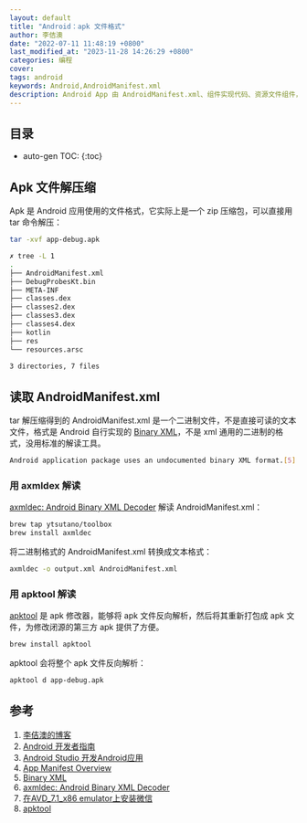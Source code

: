 ```yaml
---
layout: default
title: "Android：apk 文件格式"
author: 李佶澳
date: "2022-07-11 11:48:19 +0800"
last_modified_at: "2023-11-28 14:26:29 +0800"
categories: 编程
cover:
tags: android
keywords: Android,AndroidManifest.xml
description: Android App 由 AndroidManifest.xml、组件实现代码、资源文件组件，均位于 app/src/main 目录中
---
```


## 目录

* auto-gen TOC:
{:toc}

## Apk 文件解压缩

Apk 是 Android 应用使用的文件格式，它实际上是一个 zip 压缩包，可以直接用 tar 命令解压：

```sh
tar -xvf app-debug.apk
```

```sh
✗ tree -L 1
.
├── AndroidManifest.xml
├── DebugProbesKt.bin
├── META-INF
├── classes.dex
├── classes2.dex
├── classes3.dex
├── classes4.dex
├── kotlin
├── res
└── resources.arsc

3 directories, 7 files
```

## 读取 AndroidManifest.xml 

tar 解压缩得到的 AndroidManifest.xml 是一个二进制文件，不是直接可读的文本文件，格式是 Android 自行实现的 [Binary XML][5]，不是 xml 通用的二进制的格式，没用标准的解读工具。

```sh
Android application package uses an undocumented binary XML format.[5]
```

### 用 axmldex 解读

[axmldec: Android Binary XML Decoder][6] 解读 AndroidManifest.xml：

```sh
brew tap ytsutano/toolbox
brew install axmldec
```

将二进制格式的 AndroidManifest.xml 转换成文本格式：

```sh
axmldec -o output.xml AndroidManifest.xml
```

### 用 apktool 解读

[apktool][8] 是 apk 修改器，能够将 apk 文件反向解析，然后将其重新打包成 apk 文件，为修改闭源的第三方 apk 提供了方便。

```sh
brew install apktool
```

apktool 会将整个 apk 文件反向解析：

```sh
apktool d app-debug.apk
```

## 参考

1. [李佶澳的博客][1]
2. [Android 开发者指南][2]
3. [Android Studio 开发Android应用][3]
4. [App Manifest Overview][4]
5. [Binary XML][5]
6. [axmldec: Android Binary XML Decoder][6]
7. [在AVD_7.1_x86 emulator上安装微信][7]
8. [apktool][8]

[1]: https://www.lijiaocn.com "李佶澳的博客"
[2]: https://developer.android.com/guide "Android 开发者指南"
[3]: https://developer.android.com/studio/write "Android Studio 开发Android应用"
[4]: https://developer.android.com/guide/topics/manifest/manifest-intro "App Manifest Overview"
[5]: https://en.wikipedia.org/wiki/Binary_XML "Binary XML"
[6]: https://github.com/ytsutano/axmldec "axmldec: Android Binary XML Decoder"
[7]: https://blog.imlk.top/posts/wechat-in-avd-7-1-x86/   "在AVD_7.1_x86 emulator上安装微信"
[8]: https://ibotpeaches.github.io/Apktool/ "apktool"
